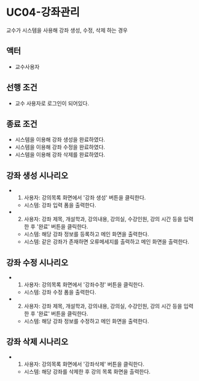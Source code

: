 # UC04-강좌관리
교수가 시스템을 사용해 강좌 생성, 수정, 삭제 하는 경우

## 액터
- 교수사용자

## 선행 조건
- 교수 사용자로 로그인이 되어있다.
     
## 종료 조건
- 시스템을 이용해 강좌 생성을 완료하였다.
- 시스템을 이용해 강좌 수정을 완료하였다.
- 시스템을 이용해 강좌 삭제를 완료하였다.
    
## 강좌 생성 시나리오
- 1. 사용자: 강의목록 화면에서 '강좌 생성' 버튼을 클릭한다.
    - 시스템: 강좌 입력 폼을 출력한다.
- 2. 사용자: 강좌 제목, 개설학과, 강의내용, 강의실, 수강인원, 강의 시간 등을 입력한 후 '완료' 버튼을 클릭한다.
    - 시스템: 해당 강좌 정보를 등록하고 메인 화면을 출력한다.
    - 시스템: 같은 강좌가 존재하면 오류메세지를 출력하고 메인 화면을 출력한다.

## 강좌 수정 시나리오
- 1. 사용자: 강의목록 화면에서 '강좌수정' 버튼을 클릭한다.
    - 시스템: 강좌 수정 폼을 출력한다.
- 2. 사용자: 강좌 제목, 개설학과, 강의내용, 강의실, 수강인원, 강의 시간 등을 입력한 후 '완료' 버튼을 클릭한다.
    - 시스템: 해당 강좌 정보를 수정하고 메인 화면을 출력한다.

## 강좌 삭제 시나리오
- 1. 사용자: 강의목록 화면에서 '강좌삭제' 버튼을 클릭한다.
    - 시스템: 해당 강좌를 삭제한 후 강의 목록 화면을 출력한다.
